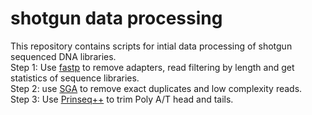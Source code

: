 # shotgun data processing
This repository contains scripts for intial data processing of shotgun sequenced DNA libraries.  
Step 1: Use [fastp](https://github.com/OpenGene/fastp) to remove adapters, read filtering by length and get statistics of sequence libraries.  
Step 2: use [SGA](https://github.com/jts/sga) to remove exact duplicates and low complexity reads.  
Step 3: Use [Prinseq++](https://github.com/Adrian-Cantu/PRINSEQ-plus-plus) to trim Poly A/T head and tails.  

